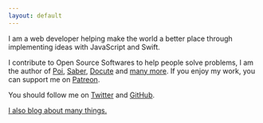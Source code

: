 ```yaml
---
layout: default
---
```


I am a web developer helping make the world a better place through implementing ideas with JavaScript and Swift.

I contribute to Open Source Softwares to help people solve problems, I am the author of [Poi](https://poi.js.org), [Saber](https://saber.land), [Docute](https://docute.org) and [many more](https://github.com/egoist). If you enjoy my work, you can support me on [Patreon](https://patreon.com/egoist).

You should follow me on [Twitter](https://twitter.com/_egoistlily) and [GitHub](https://github.com/egoist).

[I also blog about many things.](/blog)